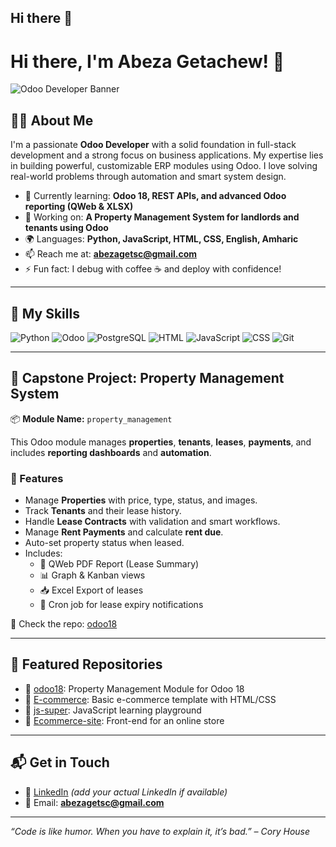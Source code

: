 ## Hi there 👋

<!--
**abeza5389getachew/abeza5389getachew** is a ✨ _special_ ✨ repository because its `README.md` (this file) appears on your GitHub profile.

Here are some ideas to get you started:

- 🔭 I’m currently working on ...
- 🌱 I’m currently learning ...
- 👯 I’m looking to collaborate on ...
- 🤔 I’m looking for help with ...
- 💬 Ask me about ...
- 📫 How to reach me: ...
- 😄 Pronouns: ...
- ⚡ Fun fact: ...
-->
# Hi there, I'm Abeza Getachew! 👋

![Odoo Developer Banner](https://github.com/AbezaGetachew/AbezaGetachew/blob/main/banner.png) <!-- Optional: Replace with your actual banner image -->

## 🧑‍💻 About Me

I'm a passionate **Odoo Developer** with a solid foundation in full-stack development and a strong focus on business applications. My expertise lies in building powerful, customizable ERP modules using Odoo. I love solving real-world problems through automation and smart system design.

- 🌱 Currently learning: **Odoo 18, REST APIs, and advanced Odoo reporting (QWeb & XLSX)**
- 🔭 Working on: **A Property Management System for landlords and tenants using Odoo**
- 🌍 Languages: **Python, JavaScript, HTML, CSS, English, Amharic**
- 📫 Reach me at: **abezagetsc@gmail.com**
- ⚡ Fun fact: I debug with coffee ☕ and deploy with confidence!

---

## 🧠 My Skills

![Python](https://img.shields.io/badge/-Python-3776AB?style=flat-square&logo=python&logoColor=white)
![Odoo](https://img.shields.io/badge/-Odoo-714B67?style=flat-square&logo=odoo&logoColor=white)
![PostgreSQL](https://img.shields.io/badge/-PostgreSQL-336791?style=flat-square&logo=postgresql&logoColor=white)
![HTML](https://img.shields.io/badge/-HTML-E34F26?style=flat-square&logo=html5&logoColor=white)
![JavaScript](https://img.shields.io/badge/-JavaScript-F7DF1E?style=flat-square&logo=javascript&logoColor=black)
![CSS](https://img.shields.io/badge/-CSS-1572B6?style=flat-square&logo=css3&logoColor=white)
![Git](https://img.shields.io/badge/-Git-F05032?style=flat-square&logo=git&logoColor=white)

---

## 💼 Capstone Project: Property Management System

📦 **Module Name:** `property_management`

This Odoo module manages **properties**, **tenants**, **leases**, **payments**, and includes **reporting dashboards** and **automation**.

### 🔧 Features

- Manage **Properties** with price, type, status, and images.
- Track **Tenants** and their lease history.
- Handle **Lease Contracts** with validation and smart workflows.
- Manage **Rent Payments** and calculate **rent due**.
- Auto-set property status when leased.
- Includes:
  - 📄 QWeb PDF Report (Lease Summary)
  - 📊 Graph & Kanban views
  - 📥 Excel Export of leases
  - 📆 Cron job for lease expiry notifications

🔗 Check the repo: [odoo18](https://github.com/AbezaGetachew/odoo18)

---

## 📂 Featured Repositories

- 🔸 [odoo18](https://github.com/AbezaGetachew/odoo18): Property Management Module for Odoo 18
- 🔸 [E-commerce](https://github.com/AbezaGetachew/E-commerce): Basic e-commerce template with HTML/CSS
- 🔸 [js-super](https://github.com/AbezaGetachew/js-super): JavaScript learning playground
- 🔸 [Ecommerce-site](https://github.com/AbezaGetachew/Ecommerce-site): Front-end for an online store

---

## 📬 Get in Touch

- 💼 [LinkedIn](https://linkedin.com/in/abeza-getachew) *(add your actual LinkedIn if available)*
- 📧 Email: **abezagetsc@gmail.com**

---

_“Code is like humor. When you have to explain it, it’s bad.” – Cory House_


